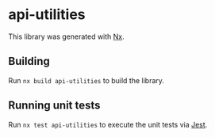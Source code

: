 # api-utilities

This library was generated with [Nx](https://nx.dev).

## Building

Run `nx build api-utilities` to build the library.

## Running unit tests

Run `nx test api-utilities` to execute the unit tests via [Jest](https://jestjs.io).

